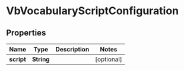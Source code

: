
# VbVocabularyScriptConfiguration

## Properties
Name | Type | Description | Notes
------------ | ------------- | ------------- | -------------
**script** | **String** |  |  [optional]



